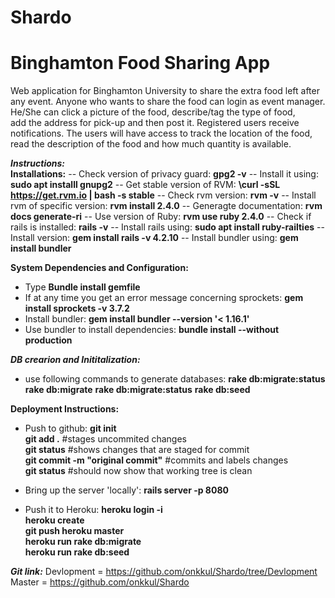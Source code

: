 # Shardo
# Binghamton Food Sharing App
Web application for Binghamton University to share the extra food left after </br>
any event. Anyone who wants to share the food can login as event manager. </br>
He/She can click a picture of the food, describe/tag the type of food, </br>
add the address for pick-up and then post it. Registered users receive </br>
notifications. The users will have access to track the location of the food,</br>
read the description of the food and how much quantity is available.</br>


***Instructions:***</br>
**Installations:**
-- Check version of privacy guard: **gpg2 -v**
-- Install it using: **sudo apt installl gnupg2**
-- Get stable version of RVM: **\curl -sSL https://get.rvm.io | bash -s stable**
-- Check rvm version: **rvm -v**
-- Install rvm of specific version: **rvm install 2.4.0**
-- Generagte documentation: **rvm docs generate-ri**
-- Use version of Ruby: **rvm use ruby 2.4.0**
-- Check if rails is installed: **rails -v**
-- Install rails using: **sudo apt install ruby-railties**
-- Install version: **gem install rails -v 4.2.10**
-- Install bundler using: **gem install bundler**

**System Dependencies and Configuration:**
- Type **Bundle install gemfile**
- If at any time you get an error message concerning sprockets: **gem install sprockets -v 3.7.2**
- Install bundler: **gem install bundler --version '< 1.16.1'**
- Use bundler to install dependencies: **bundle install --without production**

***DB crearion and Inititalization:***
- use following commands to generate databases: **rake db:migrate:status**
                                                **rake db:migrate**
                                                **rake db:migrate:status**
                                                **rake db:seed**

**Deployment Instructions:**
- Push to github: **git init** </br>
                  **git add .**     #stages uncommited changes </br>
                  **git status**    #shows changes that are staged for commit </br>
                  **git commit -m "original commit"**    #commits and labels changes </br>
                  **git status**    #should now show that working tree is clean </br>

- Bring up the server 'locally': **rails server -p 8080**

- Push it to Heroku: **heroku login -i** </br>
                     **heroku create** </br>
                     **git push heroku master** </br>
                     **heroku run rake db:migrate** </br>
                     **heroku run rake db:seed** </br>




***Git link:***
    Devlopment = https://github.com/onkkul/Shardo/tree/Devlopment
    Master = https://github.com/onkkul/Shardo
